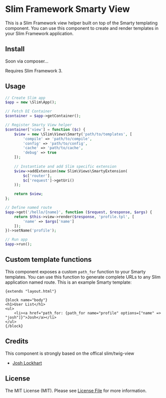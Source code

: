 # Slim Framework Smarty View

This is a Slim Framework view helper built on top of the Smarty templating component. You can use this component to create and render templates in your Slim Framework application.

## Install

Soon via composer...

Requires Slim Framework 3.

## Usage

```php
// Create Slim app
$app = new \Slim\App();

// Fetch DI Container
$container = $app->getContainer();

// Register Smarty View helper
$container['view'] = function ($c) {
	$view = new \Slim\Views\Smarty('path/to/templates', [
		'compile' => 'path/to/compile',
		'config' => 'path/to/config',
		'cache' => 'path/to/cache',
		'debug' => true
	]);
	
	// Instantiate and add Slim specific extension
	$view->addExtension(new Slim\Views\SmartyExtension(
		$c['router'],
		$c['request']->getUri()
	));

	return $view;
};

// Define named route
$app->get('/hello/{name}', function ($request, $response, $args) {
	return $this->view->render($response, 'profile.tpl', [
		'name' => $args['name']
	]);
})->setName('profile');

// Run app
$app->run();
```

## Custom template functions

This component exposes a custom `path_for` function to your Smarty templates. You can use this function to generate complete URLs to any Slim application named route. This is an example Smarty template:

	{extends "layout.html"}

	{block name="body"}
	<h1>User List</h1>
	<ul>
		<li><a href="path_for: {path_for name="profile" options=["name" => "josh"]}">Josh</a></li>
	</ul>
	{/block}


## Credits

This component is strongly based on the offical slim/twig-view

- [Josh Lockhart](https://github.com/codeguy)

## License

The MIT License (MIT). Please see [License File](LICENSE.md) for more information.
